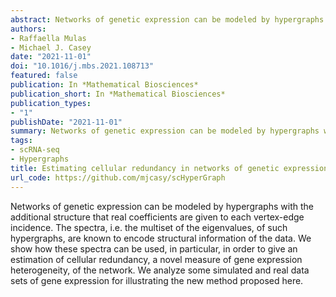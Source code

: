```yaml
---
abstract: Networks of genetic expression can be modeled by hypergraphs with the additional structure that real coefficients are given to each vertex-edge incidence. The spectra, i.e. the multiset of the eigenvalues, of such hypergraphs, are known to encode structural information of the data. We show how these spectra can be used, in particular, in order to give an estimation of cellular redundancy, a novel measure of gene expression heterogeneity, of the network. We analyze some simulated and real data sets of gene expression for illustrating the new method proposed here.
authors:
- Raffaella Mulas
- Michael J. Casey
date: "2021-11-01"
doi: "10.1016/j.mbs.2021.108713"
featured: false
publication: In *Mathematical Biosciences*
publication_short: In *Mathematical Biosciences*
publication_types:
- "1"
publishDate: "2021-11-01"
summary: Networks of genetic expression can be modeled by hypergraphs with the additional structure that real coefficients are given to each vertex-edge incidence. The spectra, i.e. the multiset of the eigenvalues, of such hypergraphs, are known to encode structural information of the data. We show how these spectra can be used, in particular, in order to give an estimation of cellular redundancy, a novel measure of gene expression heterogeneity, of the network. We analyze some simulated and real data sets of gene expression for illustrating the new method proposed here.
tags:
- scRNA-seq
- Hypergraphs
title: Estimating cellular redundancy in networks of genetic expression
url_code: https://github.com/mjcasy/scHyperGraph
---
```


Networks of genetic expression can be modeled by hypergraphs with the additional structure that real coefficients are given to each vertex-edge incidence. The spectra, i.e. the multiset of the eigenvalues, of such hypergraphs, are known to encode structural information of the data. We show how these spectra can be used, in particular, in order to give an estimation of cellular redundancy, a novel measure of gene expression heterogeneity, of the network. We analyze some simulated and real data sets of gene expression for illustrating the new method proposed here.
